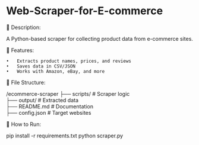 # Web-Scraper-for-E-commerce

📌 Description:

A Python-based scraper for collecting product data from e-commerce sites.

📜 Features:

	•	Extracts product names, prices, and reviews
	•	Saves data in CSV/JSON
	•	Works with Amazon, eBay, and more

📂 File Structure:

/ecommerce-scraper
 ├── scripts/       # Scraper logic  
 ├── output/        # Extracted data  
 ├── README.md      # Documentation  
 ├── config.json    # Target websites  

🚀 How to Run:

pip install -r requirements.txt
python scraper.py

